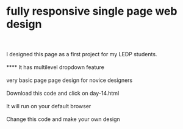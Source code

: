# fully responsive single page web design <br><br>
I designed this page as a first project for my LEDP students. <br><br>
**** It has multilevel dropdown feature <br><br>
very basic page page design for novice designers <br><br>
Download this code and click on day-14.html <br><br>
It will run on your default browser <br><br>
Change this code and make your own design <br><br>
